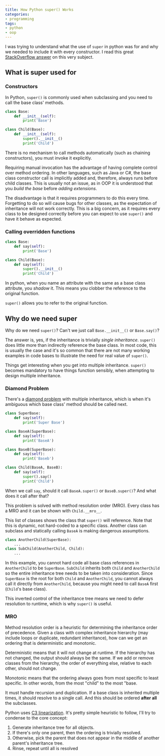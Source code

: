 ```yaml
---
title: How Python super() Works
categories:
- programming
tags:
- python
- oop
---
```


I was trying to understand what the use of `super` in python was for and why we needed to include it with every constructor.
I read this great [StackOverflow answer][1] on this very subject.

[1]: https://stackoverflow.com/questions/576169/understanding-python-super-with-init-methods/27134600#27134600

## What is super used for

### Constructors

In Python, `super()` is commonly used when subclassing and you need to call the base class' methods.

```python
class Base:
    def __init__(self):
        print('Base')

class Child(Base):
    def __init__(self):
        super().__init__()
        print('Child')
```

There is no mechanism to call methods automatically (such as chaining constructors), you must invoke it explicitly.

Requiring manual invocation has the advantage of having complete control over method ordering.
In other languages, such as Java or C#, the base class constructor call is implicitly added and, therefore, always runs
before child classes.
This is usually not an issue, as in OOP it is understood that you _build the base_ before _adding extensions_.

The disadvantage is that it requires programmers to do this every time.
Forgetting to do so will cause bugs for other classes, as the expectation of inheritance will not work correctly.
This is a big concern, as it requires every class to be designed correctly before you can expect to use `super()` and
have it behave as expected.

### Calling overridden functions

```python
class Base:
    def say(self):
        print('Base')

class Child(Base):
    def say(self):
        super().__init__()
        print('Child')
```

In python, when you name an attribute with the same as a base class attribute, you _shadow_ it.
This means you clobber the reference to the original function.

`super()` allows you to refer to the original function.

## Why do we need super

Why do we need `super()`?
Can't we just call `Base.__init__()` or `Base.say()`?

The answer is, yes, if the inheritance is trivially _single inheritance_.
`super()` does little more than indirectly reference the base class.
In most code, this is usually the case and it's so common that there are not many working examples in code bases to
illustrate the need for real value of `super()`.

Things get interesting when you get into multiple inheritance.
`super()` becomes mandatory to have things function sensibly, when attempting to design multiple inheritance.

### Diamond Problem

There's a [diamond problem][2] with multiple inheritance, which is when it's ambiguous which base class' method should
be called next.

[2]: https://en.wikipedia.org/wiki/Multiple_inheritance#The_diamond_problem

```python
class SuperBase:
    def say(self):
        print('Super Base')

class BaseA(SuperBase):
    def say(self):
        print('BaseA')

class BaseB(SuperBase):
    def say(self):
        print('Baseb')

class Child(BaseA, BaseB):
    def say(self):
        super().say()
        print('Child')
```

When we call `say`, should it call `BaseA.super()` or `BaseB.super()`?
And what does it call after that?

This problem is solved with method resolution order (MRO).
Every class has a MRO and it can be shown with `Child.__mro__`.

This list of classes shows the class that `super()` will reference.
Note that this is dynamic, not hard-coded to a specific class.
Another class can subclass and statically calling `BaseA` is making dangerous assumptions.

```python
class AnotherChild(SuperBase):
    ...
class SubChild(AnotherChild, Child):
    ...
```

In this example, you cannot hard code all base class references in `AnotherChild` to be `SuperBase`.
`SubChild` inherits both `Child` and `AnotherChild` so the entire inheritance tree needs to be taken into consideration.
Since `SuperBase` is the root for both `Child` and `AnotherChild`, you cannot always call it directly from `AnotherChild`,
because you might need to call `BaseA` first (`Child`'s base class).

This inverted control of the inheritance tree means we need to defer resolution to runtime, which is why `super()` is useful.

### MRO

Method resolution order is a heuristic for determining the inheritance order of precedence.
Given a class with complex inheritance hierarchy (may include loops or duplicate, redundant inheritance), how can we get
an ordering that is deterministic and monotonic.

Deterministic means that it will not change at runtime.
If the hierarchy has not changed, the output should always be the same.
If we add or remove classes from the hierarchy, the order of everything else, relative to each other, should not change.

Monotonic means that the ordering always goes from most specific to least specific.
In other words, from the most "child" to the most "base.

It must handle recursion and duplication.
If a base class is inherited multiple times, it should resolve to a single call.
And this should be ordered **after all** the subclasses.

Python uses [C3 linearization][3].
It's pretty simple heuristic to follow, I'll try to condense to the core concept:

1. Generate inheritance tree for all objects.
1. If there's only one parent, then the ordering is trivially resolved.
1. Otherwise, pick the parent that does not appear in the middle of another parent's inheritance tree.
1. Rinse, repeat until all is resolved

[3]: https://en.wikipedia.org/wiki/C3_linearization#Example_demonstrated_in_Python_3
